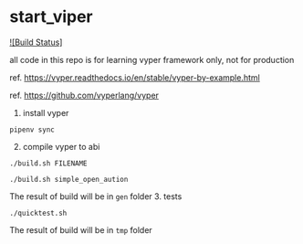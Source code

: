 # start_viper
[![Build Status]](https://github.com/bxdoan/start_viper/actions/workflows/main.yml/badge.svg)

all code in this repo is for learning vyper framework only, not for production

ref. https://vyper.readthedocs.io/en/stable/vyper-by-example.html

ref. https://github.com/vyperlang/vyper

1. install vyper
```shell
pipenv sync
```

2. compile vyper to abi
```shell
./build.sh FILENAME

./build.sh simple_open_aution
```

The result of build will be in `gen` folder
3. tests
```shell
./quicktest.sh
```

The result of build will be in `tmp` folder
